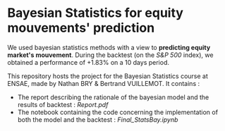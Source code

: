 # Bayesian Statistics for equity mouvements' prediction

We used bayesian statistics methods with a view to __predicting equity market's mouvement__. During the backtest (on the _S&P 500_ index), we obtained a performance of +1.83% on a 10 days period. 


This repository hosts the project for the Bayesian Statistics course at ENSAE, made by Nathan BRY & Bertrand VUILLEMOT. It contains : 
* The report describing the rationale of the bayesian model and the results of backtest : _Report.pdf_
* The notebook containing the code concerning the implementation of both the model and the backtest : _Final_StatsBay.ipynb_
